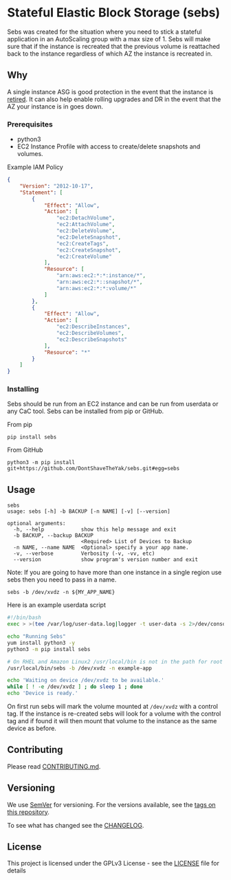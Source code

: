 # Stateful Elastic Block Storage (sebs)

Sebs was created for the situation where you need to stick a stateful application in an AutoScaling
group with a max size of 1. Sebs will make sure that if the instance is recreated that the previous
volume is reattached back to the instance regardless of which AZ the instance is recreated in.

## Why

A single instance ASG is good protection in the event that the instance is [retired](https://docs.aws.amazon.com/AWSEC2/latest/UserGuide/instance-retirement.html).
It can also help enable rolling upgrades and DR in the event that the AZ your instance is in goes down.

### Prerequisites

* python3
* EC2 Instance Profile with access to create/delete snapshots and volumes.

Example IAM Policy

```JSON
{
    "Version": "2012-10-17",
    "Statement": [
        {
            "Effect": "Allow",
            "Action": [
                "ec2:DetachVolume",
                "ec2:AttachVolume",
                "ec2:DeleteVolume",
                "ec2:DeleteSnapshot",
                "ec2:CreateTags",
                "ec2:CreateSnapshot",
                "ec2:CreateVolume"
            ],
            "Resource": [
                "arn:aws:ec2:*:*:instance/*",
                "arn:aws:ec2:*::snapshot/*",
                "arn:aws:ec2:*:*:volume/*"
            ]
        },
        {
            "Effect": "Allow",
            "Action": [
                "ec2:DescribeInstances",
                "ec2:DescribeVolumes",
                "ec2:DescribeSnapshots"
            ],
            "Resource": "*"
        }
    ]
}
```

### Installing

Sebs should be run from an EC2 instance and can be run from userdata or any CaC tool.
Sebs can be installed from pip or GitHub.

From pip

```
pip install sebs
```

From GitHub

```
python3 -m pip install git+https://github.com/DontShaveTheYak/sebs.git#egg=sebs
```

## Usage

```
sebs
usage: sebs [-h] -b BACKUP [-n NAME] [-v] [--version]

optional arguments:
  -h, --help            show this help message and exit
  -b BACKUP, --backup BACKUP
                        <Required> List of Devices to Backup
  -n NAME, --name NAME  <Optional> specify a your app name.
  -v, --verbose         Verbosity (-v, -vv, etc)
  --version             show program's version number and exit
```

Note: If you are going to have more than one instance in a single region use sebs then you need to pass in a name.

```
sebs -b /dev/xvdz -n ${MY_APP_NAME}
```

Here is an example userdata script

```BASH
#!/bin/bash
exec > >(tee /var/log/user-data.log|logger -t user-data -s 2>/dev/console) 2>&1

echo "Running Sebs"
yum install python3 -y
python3 -m pip install sebs

# On RHEL and Amazon Linux2 /usr/local/bin is not in the path for root user.
/usr/local/bin/sebs -b /dev/xvdz -n example-app

echo 'Waiting on device /dev/xvdz to be available.'
while [ ! -e /dev/xvdz ] ; do sleep 1 ; done
echo 'Device is ready.'
```

On first run sebs will mark the volume mounted at `/dev/xvdz` with a control tag.
If the instance is re-created sebs will look for a volume with the control tag and
if found it will then mount that volume to the instance as the same device as before.

## Contributing

Please read [CONTRIBUTING.md](./CONTRIBUTING.md).

## Versioning

We use [SemVer](http://semver.org/) for versioning. For the versions available,
see the [tags on this repository](https://github.com/DontShaveTheYak/sebs/tags).

To see what has changed see the [CHANGELOG](./CHANGELOG.md).

## License

This project is licensed under the GPLv3 License - see the [LICENSE](LICENSE) file for details
